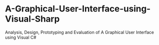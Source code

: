 # A-Graphical-User-Interface-using-Visual-Sharp
Analysis, Design, Prototyping and Evaluation of A Graphical User Interface using Visual C#
